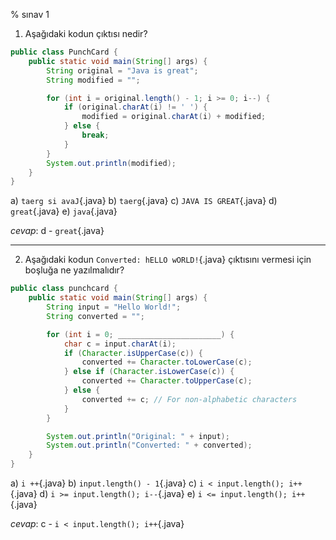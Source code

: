 % sınav 1

1. Aşağıdaki kodun çıktısı nedir?

```java
public class PunchCard {
	public static void main(String[] args) {
		String original = "Java is great";
		String modified = "";

		for (int i = original.length() - 1; i >= 0; i--) {
			if (original.charAt(i) != ' ') {
				modified = original.charAt(i) + modified;
			} else {
				break;
			}
		}
		System.out.println(modified);
	}
}
```

a) `taerg si avaJ`{.java}
b) `taerg`{.java}
c) `JAVA IS GREAT`{.java}
d) `great`{.java}
e) `java`{.java}

_cevap_: d - `great`{.java}

---

2. Aşağıdaki kodun `Converted: hELLO wORLD!`{.java} çıktısını vermesi için boşluğa ne yazılmalıdır?

```java
public class punchcard {
	public static void main(String[] args) {
		String input = "Hello World!";
		String converted = "";

		for (int i = 0; _______________________) {
			char c = input.charAt(i);
			if (Character.isUpperCase(c)) {
				converted += Character.toLowerCase(c);
			} else if (Character.isLowerCase(c)) {
				converted += Character.toUpperCase(c);
			} else {
				converted += c; // For non-alphabetic characters
			}
		}

		System.out.println("Original: " + input);
		System.out.println("Converted: " + converted);
	}
}
```

a) `i ++`{.java}
b) `input.length() - 1`{.java}
c) `i < input.length(); i++`{.java}
d) `i >= input.length(); i--`{.java}
e) `i <= input.length(); i++`{.java}

_cevap_: c - `i < input.length(); i++`{.java}
